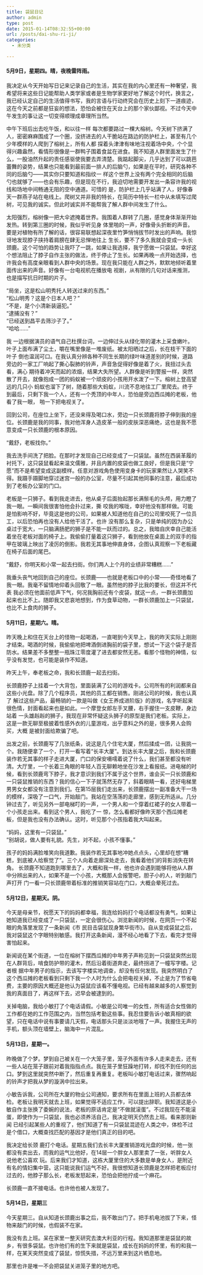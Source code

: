 ```yaml
---
title: 袋鼠日记
author: admin
type: post
date: 2015-01-14T08:32:55+00:00
url: /posts/dai-shu-ri-ji/
categories:
  - 未分类

---
```

#### 5月9日，星期四。晴，夜晚雷阵雨。

我决定从今天开始写日记来记录自己的生活，其实在我的内心里还有一种奢望，我希望将来这些日记能帮助人类学家或者是生物学家更好地了解这个时代，换言之，我已经认定自己的生活值得书写，我的言语与行动终究会在历史上刻下一道痕迹，这在今天之前都是狂妄的想法，恐怕会被住在天台上的那个家伙鄙视。不过今天中午发生的事让这一切变得顺理成章理所当然。

中午下班后出去吃午饭，和以往一样 每次都要路过一棵大榕树。今天树下挤满了人，密密麻麻围成了一个圈，没挤进去的人干脆站在路边的防护栏上，甚至有几个少年模样的人爬到了榕树上，所有人都 探着头津津有味地注视着场中央，个个显得兴趣盎然，看情形很像是一群鸭子围着食盆在进食。我不知道人群里面发生了什么，一股油然升起的责任感驱使我要去弄清楚。我踮起脚尖，几乎达到了可以跳芭蕾舞的姿势，结果也只能看到最前面一排人的后脑勺，如果是在平时，研究各种不同的后脑勺——其实你只要知道和指纹一 样这个世界上没有两个完全相同的后脑勺也就够了——也会有乐趣，但是现在不行，我迫切地需要开发出一条容许我的视线和场地中间畅通无阻的空中通道。可惜的 是，防护栏上几乎站满了人，好像春天一群燕子站在电线上。爬树又并非我的特长，在简历中特长一栏中从未填写过爬树，可见我的诚实。但此时诚实并不能帮我了解人群中间发生了什么。

太阳强烈，榕树像一把大伞遮掩着世界。我围着人群转了几圈，感觉身体渐渐开始发热。转到第三圈的时候，我似乎听见身 体里啪的一声，好像骨头折断的声音。要是对植物有所了解的话，很容易联想起深夜里竹笋悄悄拔节时发出的声响。我惊讶地发现脖子挟持着肩膀在肆无忌惮地往上 生长，要不了多久我就会变成一头长颈鹿。这个可怕的趋势让我吓了一跳，如果让我选择，我宁愿做一只袋鼠。幸好这个想法阻止了脖子自作主张的做法，终于停止了生长。如果再晚一点开始选择，也许我会有高度亲眼看到人群中央的场景。现在我只能在人群之外，默默地倾听着里面传出来的声音。好像有一台电视机在播放电 视剧，从有限的几句对话来推测，也是描写抗日时期的片子。

“局坐，这是松山明秀托人转送过来的东西。”   
“松山明秀？这是个日本人吧？”   
“不是，是个小清新装逼犯。”   
“逮捕没有？”   
“已经送到昌平去筛沙子了。”   
“哈哈……”

我 一边根据演员的语气自己杜撰台词，一边伸过头从绿化带的灌木上采食嫩叶。叶子上面布满了尘土，嚼在嘴里像是一堆废纸。被太阳晒过之后，长在枝干下面的叶子 倒也温润可口。在我认真分辨各种不同生长期的绿叶味道差别的时候，道路旁边的一家工厂响起了撕心裂肺的铃声，声音急促得好像是着了火，我扭过头去看，满心 期待着冲天而起的浓烟，结果大失所望。人群像是听到警报一样，突然散了开去，就像抱成一团的蚂蚁被一个顽皮的小孩用开水泼了一下。榕树上登高望远的几只小 蚂蚁也溜下了树，随着那些大蚂蚁，川流不息地往工厂里爬去。终于到最后，只剩下我一个人，还有一个秃顶的中年人，恐怕是旁边西瓜摊的老板，他看了我一眼， 啪一下把电视关了。

回到公司，在座位上坐下，还没来得及喝口水，旁边一只长颈鹿将脖子伸到我的座位。长颈鹿是我的同事，我对他浑身人造皮革一般的皮肤深恶痛绝，这也是我不愿意变成一只长颈鹿的根本原因。

“戴舒，老板找你。”

我去洗手间洗了把脸。在那时才发现自己已经变成了一只袋鼠。虽然在西装革履的衬托下，这只袋鼠看起来温文儒雅，并且内置的皮袋也做工良好，但是我只是“宁 愿”而不是希望变成这副模样。任意对游戏角色使用变身卡的玩家果然让人哭笑不得。我蹑手蹑脚地穿过迷宫一般的办公室，尽量不引起其他同事的注意，最后成功 到了老板办公室的门口。

老板是一只狮子。看到我走进去，他从桌子后面抬起那长满鬃毛的头颅，用力瞪了我一眼。一瞬间我很害怕他会扑过来，撕 咬我的喉咙，幸好他没有那样做。可能是怕影响不好，毕竟这是他的公司，如果被人知道他在自己的公司里咬死了一位员工，以后恐怕再也没有人给他干活了。也许 没有那么复杂，只是单纯的因为办公桌过于宽大，一只脑满肠肥的狮子是不能一跃而过的。总之，我暗自庆幸自己能活着坐在老板对面的椅子上。我偷偷打量着这只狮子，看到他放在桌面上的双手的指甲在玻璃上映出了凌厉的倒影。我若无其事地伸直身体，企图认真观察一下老板藏在椅子后面的尾巴。

“戴舒，你明天和小常一起去扫街。你们两人上个月的业绩非常糟糕……”

我垂头丧气地回到自己的座位。长颈鹿——也就是老板口中的小常——奇怪地看了我一眼。我毫不留情地仰着头回敬了一眼。虽然他的脖子比我的要长，但这并不代表 我必须在他面前低声下气，何况我胸前还有个皮袋，就这一点，一群长颈鹿加起来也比不上。随即我又悲哀地想到，作为食草动物，一群长颈鹿加上一只袋鼠，也比不上食肉的狮子。

#### 5月11日，星期六。晴。

昨天晚上和住在天台上的怪物一起喝酒，一直喝到今天早上，我的昨天实际上刚刚才结束。喝酒的时候，我偷偷地把啤酒倒进胸前的袋子里，想试一下这个袋子是否防水。结果差不多整整一瓶珠江零度灌了进去都安然无恙。看那个怪物的神情，似乎没有发觉，也可能是装作不知道。

昨天上午，奉老板之命，我和长颈鹿一起去扫街。

长颈鹿脖子上挂着一个大背包，里面装满了公司的游戏卡。公司所有的利润都来自这些小光盘。除了几个程序员，其他的员工都在销售。刚进公司的时候，我也认真了 解过这些产品，最畅销的一款是叫做《女王养成进阶版》的游戏，名字听起来很色情，封面看起来也是如此。一个摩登女郎左手叉腰，右手握住一支皮鞭，身边站着 一头雄赳赳的狮子，我现在非常怀疑这头狮子的原型是我们老板。实际上，这是一款无聊至极披着性感外衣的儿童游戏，出乎意料之外的是，很多男人会购买，大概 是被封面给欺骗了吧。

出发之前，长颈鹿写了几张纸条，说这是几个住宅大厦，然后揉成一团，让我挑一个。我随便拿了一个，打开一看写着“长丰大厦”。到达长丰大厦之后，我和长颈鹿装作若无其事的样子走进大厦，门口的保安嗫嚅着说了什么，我们甚至都没有听清。大厅里，一个长着三角眼的年轻人百无聊赖地坐在沙发上看报纸。进电梯的时候，看到长颈鹿弯下脖子，我才意识到我们不属于这个世界，谁会买一只长颈鹿和一只袋鼠推销的东西？我的信心一下子就荡然无存了，斜着眼睛一看，还好电梯里男男女女都没有注意到我们。在第15层我们走出来，长颈鹿摆出一副准备大干一场的模样，深吸了一口气，开始敲门。我站在空荡荡的走廊里，感到无所适从。几分钟过去了，听见另外一部电梯叮的一声，一个男人和一个穿着红裙子的女人带着一个小孩走出来。看到这个男人，我吃了一 惊，怎么看都好像昨天那个西瓜摊老板，但是我也没有办法确认。这时，听见那个小孩指着我大叫起来。

“妈妈，这里有一只袋鼠。”   
“别胡说，做人要有礼貌。先生，对不起，小孩不懂事。”

孩子的妈妈满脸堆笑向我道歉。我装作若无其事地冲她点点头，心里却在想“糟糕，到底被人给察觉了”。三个人向着走廊深处走去，我看着他们的背影消失在转角。 长颈鹿不知道跑到哪里去了，大概和我一样，他也许会遇到能够将他从人群中分辨出来的人，如果不是一个小孩，大概那人会报警吧，胆子小的人，听到敲门声打开 门一看一只长颈鹿带着标准的推销笑容站在门口，大概会晕死过去。

#### 5月12日，星期天。阴。

今天是母亲节，祝愿天下的妈妈都幸福，我连给妈妈打个电话都没有勇气，如果让她知道我已经变成了一只袋鼠，一定会很伤心。浏览新闻的时候，在网页一个不起眼的角落里发现了一条新闻《市 民目击袋鼠现身繁华街市》。自从变成袋鼠之后，我对袋鼠这个字眼特别敏感。我打开这条新闻，漫不经心地看了下去，看完才觉得害怕起来。

新闻说在某个街道，一位在榕树下摆西瓜摊的中年男子声称见到一只袋鼠突然出现在人群背后，啃食防护带的灌木，然后沿着街道奔走，最终拐进了一幢写字楼。记者根 据中年男子的指示，去该写字楼实地调查，却没有任何发现。我突然明白了这个西瓜摊的老板看到只剩下我一个人时为什么会把电视关掉，不止是为了节省电费，主要的原因大概还是他认为袋鼠应该看不懂电视。已经有越来越多的人察觉到我的真面目了，再这样下去，迟早会被逮到的。

关掉电脑，我给小敏打了个电话请假。小敏是公司唯一的女性，所有适合女性做的工作都在她的工作范围之内，当然包括考勤这些事。我忍住要告诉小敏真相的欲望，只在电话中说有事要请几天假，电话那头只是淡淡地哦了一声。我握住无声的手机，额头顶在墙壁上，脑海中一片混乱。

#### 5月13日，星期一。

昨晚做了个梦。梦到自己被关在一个大笼子里，笼子外面有许多人走来走去，还有一些人站在笼子跟前对着我指指点点。我在笼子里狂躁地打转，却找不到任何的出口。梦到这里就突然中断了，然后重复再重复。老板叫小敏打电话过来，骤然响起的铃声才把我从梦的漩涡中拉出来。

小敏告诉我，公司所在大厦的物业公司通知，要求所有在里面上班的人员都去体检。老板让我明天就去上班，如果觉得不适应工作，可以提出辞职。我知道这是小敏自作主张换了委婉的说法，老板的原话肯定是“不做就滚蛋”。不过我现在不能滚蛋，即使作为一只袋鼠，我也必须养活自己，我决定明天仍然去上班。看来那则新闻 已经引起某些人的重视了，他们知道了有一只袋鼠混迹在人类之中，体检不过是个借口，大概查找匹配的基因才是他们真正的目的吧。

我决定给长颈 鹿打个电话。星期五我们去长丰大厦推销游戏光盘的时候，他一张都没有卖出去，而我的运气比他好，在14层一个胖女人那里卖了一张，听胖女人说他老公喜欢 玩。后来我们才知道，这栋大厦里住的大多数是单身女人，是附近有名的情妇集中营。这只能说我们运气不好。我很想知道长颈鹿是怎样把老板应付过去的，他脖子那么长，老板发怒起来，恐怕会把他拧成一个麻花。

长颈鹿一直不接电话。也许他也被人发现了。

#### 5月14日，星期三

今天星期三。自从知道长颈鹿出事之后，我不敢出门了。把手机电池拔了下来，怪物来敲门的时候，也假装不在家。

我没有去上班。呆在家里一整天研究去澳大利亚的行程。我知道那里是袋鼠的故乡，有很多袋鼠。也许他们有的生下来就是袋鼠，成长在妈妈的怀里，有的和我一样，在某天突然变成了袋鼠，惊慌失措，不远万里来到这片栖息地。

那里也许是唯一不会把袋鼠关进笼子里的地方吧。